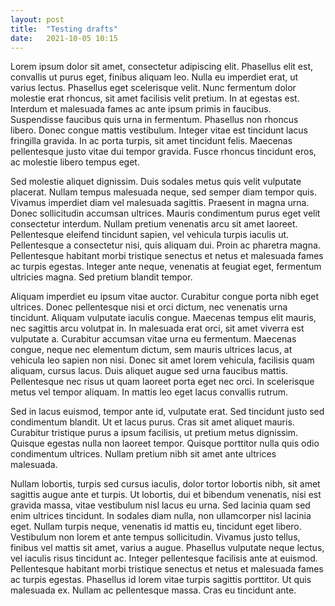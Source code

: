 ```yaml
---
layout: post
title:  "Testing drafts"
date:   2021-10-05 10:15
---
```


Lorem ipsum dolor sit amet, consectetur adipiscing elit. Phasellus elit est,
convallis ut purus eget, finibus aliquam leo. Nulla eu imperdiet erat, ut varius
lectus. Phasellus eget scelerisque velit. Nunc fermentum dolor molestie erat
rhoncus, sit amet facilisis velit pretium. In at egestas est. Interdum et
malesuada fames ac ante ipsum primis in faucibus. Suspendisse faucibus quis urna
in fermentum. Phasellus non rhoncus libero. Donec congue mattis vestibulum.
Integer vitae est tincidunt lacus fringilla gravida. In ac porta turpis, sit
amet tincidunt felis. Maecenas pellentesque justo vitae dui tempor gravida.
Fusce rhoncus tincidunt eros, ac molestie libero tempus eget.

Sed molestie aliquet dignissim. Duis sodales metus quis velit vulputate
placerat. Nullam tempus malesuada neque, sed semper diam tempor quis. Vivamus
imperdiet diam vel malesuada sagittis. Praesent in magna urna. Donec
sollicitudin accumsan ultrices. Mauris condimentum purus eget velit consectetur
interdum. Nullam pretium venenatis arcu sit amet laoreet. Pellentesque eleifend
tincidunt sapien, vel vehicula turpis iaculis ut. Pellentesque a consectetur
nisi, quis aliquam dui. Proin ac pharetra magna. Pellentesque habitant morbi
tristique senectus et netus et malesuada fames ac turpis egestas. Integer ante
neque, venenatis at feugiat eget, fermentum ultricies magna. Sed pretium blandit
tempor.

Aliquam imperdiet eu ipsum vitae auctor. Curabitur congue porta nibh eget
ultrices. Donec pellentesque nisi et orci dictum, nec venenatis urna tincidunt.
Aliquam vulputate iaculis congue. Maecenas tempus elit mauris, nec sagittis arcu
volutpat in. In malesuada erat orci, sit amet viverra est vulputate a. Curabitur
accumsan vitae urna eu fermentum. Maecenas congue, neque nec elementum dictum,
sem mauris ultrices lacus, at vehicula leo sapien non nisi. Donec sit amet lorem
vehicula, facilisis quam aliquam, cursus lacus. Duis aliquet augue sed urna
faucibus mattis. Pellentesque nec risus ut quam laoreet porta eget nec orci. In
scelerisque metus vel tempor aliquam. In mattis leo eget lacus convallis rutrum.

Sed in lacus euismod, tempor ante id, vulputate erat. Sed tincidunt justo sed
condimentum blandit. Ut et lacus purus. Cras sit amet aliquet mauris. Curabitur
tristique purus a ipsum facilisis, ut pretium metus dignissim. Quisque egestas
nulla non laoreet tempor. Quisque porttitor nulla quis odio condimentum
ultrices. Nullam pretium nibh sit amet ante ultrices malesuada.

Nullam lobortis, turpis sed cursus iaculis, dolor tortor lobortis nibh, sit amet
sagittis augue ante et turpis. Ut lobortis, dui et bibendum venenatis, nisi est
gravida massa, vitae vestibulum nisl lacus eu urna. Sed lacinia quam sed enim
ultrices tincidunt. In sodales diam nulla, non ullamcorper nisl lacinia eget.
Nullam turpis neque, venenatis id mattis eu, tincidunt eget libero. Vestibulum
non lorem et ante tempus sollicitudin. Vivamus justo tellus, finibus vel mattis
sit amet, varius a augue. Phasellus vulputate neque lectus, vel iaculis risus
tincidunt ac. Integer pellentesque facilisis ante at euismod. Pellentesque
habitant morbi tristique senectus et netus et malesuada fames ac turpis egestas.
Phasellus id lorem vitae turpis sagittis porttitor. Ut quis malesuada ex. Nullam
ac pellentesque massa. Cras eu tincidunt ante.